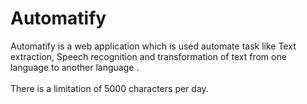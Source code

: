 # Automatify
Automatify is a web application which is used automate task like Text extraction, Speech recognition and
transformation of text from one language to another language .
<br></br>
There is a limitation of 5000 characters per day.